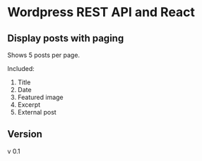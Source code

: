 # Wordpress REST API and React

## Display posts with paging

Shows 5 posts per page.

Included:

1. Title
2. Date
3. Featured image
4. Excerpt
5. External post

## Version

v 0.1
